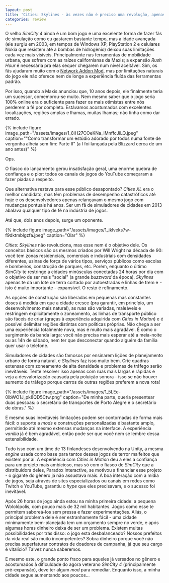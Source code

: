 ```yaml
---
layout: post
title: 'Cities: Skylines - às vezes não é preciso uma revolução, apenas evolução'
categories: review
---
```

O velho *SimCity 4* ainda é um bom jogo e uma excelente forma de fazer fãs de simulação como eu gastarem bastante tempo, mas a idade avançada (ele surgiu em 2003, em tempos de Windows XP, PlayStation 2 e celulares Nokia que resistem até a bombas de hidrogênio) deixou suas limitações cada vez mais visíveis. Principalmente nas ferramentas de mobilidade urbana, que sofrem com as raízes californianas da Maxis; a expansão *Rush Hour* é necessária pra elas sequer chegarem num nível aceitável. Sim, os fãs ajudaram muito com o [Network Addon Mod](http://community.simtropolis.com/files/file/26793-network-addon-mod-for-windows-installer/), mas por limitações naturais do jogo ele não oferece nem de longe a experiência fluída das ferramentas padrão.

Por isso, quando a Maxis anunciou que, 10 anos depois, ele finalmente teria um sucessor, comemorou-se muito. Nem mesmo saber que o jogo seria 100% online era o suficiente para fazer os mais otimistas entre nós perderem a fé por completo. Estávamos acostumados com excelentes localizações, regiões amplas e lhamas, muitas lhamas; não tinha como dar errado.

{% include figure image_path="/assets/images/1_8iH27COeKNa_IMnffcJiLQ.jpeg" caption="\"Como transformar um estúdio adorado por todos numa fonte de vergonha alheia sem fim: Parte II\" (a I foi lançada pela Blizzard cerca de um ano antes)" %}

Ops.

O fiasco do lançamento gerou insatisfação geral, uma enorme quebra de confiança e o pior: todos os canais de jogos do YouTube começaram a fazer piadas a respeito.

Que alternativa restava para esse público desapontado? *Cities XL* era o melhor candidato, mas têm problemas de desempenho catastróficos até hoje e os desenvolvedores apenas relançavam o mesmo jogo com mudanças pontuais há anos. Ser um fã de simuladores de cidades em 2013 abalava qualquer tipo de fé na indústria de jogos.

Até que, dois anos depois, surge um oponente.

{% include figure image_path="/assets/images/1_iklveks7w-f9dktmblgzfa.jpeg" caption="Olar" %}

*Cities: Skylines* não revoluciona, mas esse nem é o objetivo dele. Os conceitos básicos são os mesmos criados por Will Wright na década de 90: você tem zonas residenciais, comerciais e industriais com densidades diferentes, usinas de força de vários tipos, serviços públicos como escolas e bombeiros, construção de parques, etc. Porém, enquanto o último *SimCity* te restringe a cidades minúsculas conectadas 24 horas por dia com o objetivo de ser mais "social" (a grande *buzzword* da época), *Skylines* apenas te dá um lote de terra cortado por autoestradas e linhas de trem e  - isto é muito importante - expansível.
O resto é refinamento.

As opções de construção são liberadas em pequenas mas constantes doses à medida em que a cidade cresce (pra garantir, em princípio, um desenvolvimento mais natural), as ruas são variadas, maleáveis e restringem explicitamente o zoneamento, as linhas de transporte público são fáceis de criar (graças à experiência adquirida com *Cities in Motion*) e é possível delimitar regiões distintas com políticas próprias. Não chega a ser uma experiência totalmente nova, mas é muito mais agradável. É como o surgimento da banda larga: você não precisa mais esperar até a meia-noite ou as 14h de sábado, nem ter que desconectar quando alguém da família quer usar o telefone.

Simuladores de cidades são famosos por ensinarem lições de planejamento urbano de forma natural, e *Skylines* faz isso muito bem. Crie quadras extensas com zoneamento de alta densidade e problemas de tráfego serão inevitáveis. Tente resolver isso apenas com ruas mais largas e rápidas e veja a desvalorização causada pela poluição sonora - isso se não houver aumento de tráfego porque carros de outras regiões preferem a nova rota!

{% include figure image_path="/assets/images/1_5LEe-0lbWO1J_pk8QD5Ctw.png" caption="De minha parte, queria presentear duas pessoas: o secretário de transportes de Porto Alegre e o secretário de obras." %}

E mesmo suas inevitáveis limitações podem ser contornadas de forma mais fácil: o suporte a *mods* e construções personalizadas é bastante amplo, permitindo até mesmo extensas mudanças na interface. A experiência *vanilla* já é bem agradável, então pode ser que você nem se lembre dessa extensibilidade.

Tudo isso com um time de 13 finlandeses desenvolvendo na Unity, a mesma *engine* usada como base para tantos desses jogos de terror malfeitos que existem por aí. A experiência com *Cities in Motion* deu a eles a confiança para um projeto mais ambicioso, mas só com o fiasco de *SimCity* que a distribuidora deles, Paradox Interactive, se motivou a financiar esse projeto - o gigante do gênero já não assustava mais. A boa interação com a mídia de jogos, seja através de sites especializados ou canais em redes como Twitch e YouTube, garantiu o *hype* que eles precisavam, e o sucesso foi inevitável.

Após 26 horas de jogo ainda estou na minha primeira cidade: a pequena Wololópolis, com pouco mais de 32 mil habitantes. Jogos como esse te permitem saboreá-los sem pressa e fazer experimentações. Aliás, o principal problema dele é ser estranhamente fácil - uma cidade minimamente bem-planejada tem um orçamento sempre no verde, e após algumas horas dinheiro deixa de ser um problema. Existem muitas possibilidades por trás disso: o jogo esta desbalanceado? Nossos prefeitos da vida real são muito incompetentes? Sobra dinheiro porque você não precisa superfaturar contratos de doadores de campanha, já que seu cargo é vitalício? Talvez nunca saberemos.

E mesmo este, o grande ponto fraco para aqueles já versados no gênero e acostumados à dificuldade do agora veterano *SimCity 4* (principalmente pré-expansão), deve ter algum *mod* para remediar. Enquanto isso, a minha cidade segue aumentando aos poucos...
